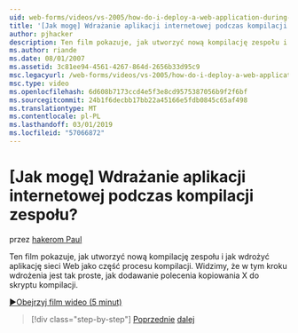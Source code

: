 ```yaml
---
uid: web-forms/videos/vs-2005/how-do-i-deploy-a-web-application-during-a-team-build
title: '[Jak mogę] Wdrażanie aplikacji internetowej podczas kompilacji zespołu? | Microsoft Docs'
author: pjhacker
description: Ten film pokazuje, jak utworzyć nową kompilację zespołu i jak wdrożyć aplikację sieci Web jako część procesu kompilacji. Widzimy, że w tym deploym...
ms.author: riande
ms.date: 08/01/2007
ms.assetid: 3c81ee94-4561-4267-864d-2656b33d95c9
msc.legacyurl: /web-forms/videos/vs-2005/how-do-i-deploy-a-web-application-during-a-team-build
msc.type: video
ms.openlocfilehash: 6d608b7173ccd4e5f3e8cd9575387056b9f2f6bf
ms.sourcegitcommit: 24b1f6decbb17bb22a45166e5fdb0845c65af498
ms.translationtype: MT
ms.contentlocale: pl-PL
ms.lasthandoff: 03/01/2019
ms.locfileid: "57066872"
---
```

<a name="how-do-i-deploy-a-web-application-during-a-team-build"></a>[Jak mogę] Wdrażanie aplikacji internetowej podczas kompilacji zespołu?
====================
przez [hakerom Paul](https://github.com/pjhacker)

Ten film pokazuje, jak utworzyć nową kompilację zespołu i jak wdrożyć aplikację sieci Web jako część procesu kompilacji. Widzimy, że w tym kroku wdrożenia jest tak proste, jak dodawanie polecenia kopiowania X do skryptu kompilacji.

[&#9654;Obejrzyj film wideo (5 minut)](https://channel9.msdn.com/Blogs/ASP-NET-Site-Videos/how-do-i-deploy-a-web-application-during-a-team-build)

> [!div class="step-by-step"]
> [Poprzednie](how-do-i-automate-testing-using-team-build.md)
> [dalej](how-do-i-run-unit-tests-against-a-deployed-database.md)
